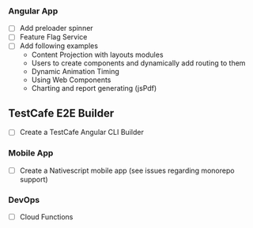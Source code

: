 ### Angular App

- [ ] Add preloader spinner
- [ ] Feature Flag Service
- [ ] Add following examples
  - Content Projection with layouts modules
  - Users to create components and dynamically add routing to them
  - Dynamic Animation Timing
  - Using Web Components
  - Charting and report generating (jsPdf)

## TestCafe E2E Builder

- [ ] Create a TestCafe Angular CLI Builder

### Mobile App

- [ ] Create a Nativescript mobile app (see issues regarding monorepo support)

### DevOps

- [ ] Cloud Functions
